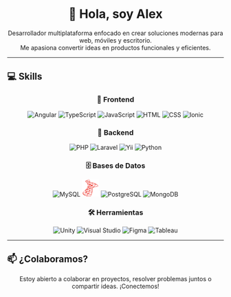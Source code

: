 <h1 align="center">👋 Hola, soy Alex</h1>

<p align="center">
Desarrollador multiplataforma enfocado en crear soluciones modernas para web, móviles y escritorio.<br/>
Me apasiona convertir ideas en productos funcionales y eficientes.
</p>

---

## 💻 Skills

<div align="center">

### 🧩 Frontend
<p>
  <img src="https://cdn.jsdelivr.net/gh/devicons/devicon/icons/angularjs/angularjs-original.svg" width="40" alt="Angular"/>
  <img src="https://cdn.jsdelivr.net/gh/devicons/devicon/icons/typescript/typescript-original.svg" width="40" alt="TypeScript"/>
  <img src="https://cdn.jsdelivr.net/gh/devicons/devicon/icons/javascript/javascript-original.svg" width="40" alt="JavaScript"/>
  <img src="https://cdn.jsdelivr.net/gh/devicons/devicon/icons/html5/html5-original.svg" width="40" alt="HTML"/>
  <img src="https://cdn.jsdelivr.net/gh/devicons/devicon/icons/css3/css3-original.svg" width="40" alt="CSS"/>
  <img src="https://cdn.jsdelivr.net/gh/devicons/devicon/icons/ionic/ionic-original.svg" width="40" alt="Ionic"/>
</p>

### 🧠 Backend
<p>
  <img src="https://cdn.jsdelivr.net/gh/devicons/devicon/icons/php/php-original.svg" width="40" alt="PHP"/>
  <img src="https://raw.githubusercontent.com/laravel/art/master/logo-lockup/5%20SVG/2%20CMYK/1%20Full%20Color/laravel-logolockup-cmyk-red.svg" width="80" alt="Laravel"/>
  <img src="https://cdn.jsdelivr.net/gh/devicons/devicon/icons/yii/yii-original.svg" width="40" alt="Yii"/>
  <img src="https://cdn.jsdelivr.net/gh/devicons/devicon/icons/python/python-original.svg" width="40" alt="Python"/>
</p>

### 🗄️ Bases de Datos
<p>
  <img src="https://cdn.jsdelivr.net/gh/devicons/devicon/icons/mysql/mysql-original.svg" width="40" alt="MySQL"/>
  <img src="https://raw.githubusercontent.com/devicons/devicon/master/icons/microsoftsqlserver/microsoftsqlserver-plain.svg" width="40" alt="SQL Server"/>
  <img src="https://cdn.jsdelivr.net/gh/devicons/devicon/icons/postgresql/postgresql-original.svg" width="40" alt="PostgreSQL"/>
  <img src="https://cdn.jsdelivr.net/gh/devicons/devicon/icons/mongodb/mongodb-original.svg" width="40" alt="MongoDB"/>
</p>

### 🛠️ Herramientas
<p>
  <img src="https://cdn.jsdelivr.net/gh/devicons/devicon/icons/unity/unity-original.svg" width="40" alt="Unity"/>
  <img src="https://cdn.jsdelivr.net/gh/devicons/devicon/icons/visualstudio/visualstudio-plain.svg" width="40" alt="Visual Studio"/>
  <img src="https://cdn.jsdelivr.net/gh/devicons/devicon/icons/figma/figma-original.svg" width="40" alt="Figma"/>
  <img src="https://img.icons8.com/color/48/tableau-software.png" width="40" alt="Tableau"/>
</p>

</div>

---

## 📫 ¿Colaboramos?

<p align="center">
Estoy abierto a colaborar en proyectos, resolver problemas juntos o compartir ideas. ¡Conectemos!
</p>
